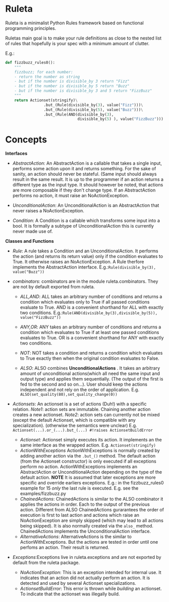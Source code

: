 # Ruleta

Ruleta is a minimalist Python Rules framework based on functional programming 
principles.

Ruletas main goal is to make your rule definitions as close to the nested list
of rules that hopefully is your spec with a minimum amount of clutter.


E.g.:
```python
def fizzbuzz_rules0():
    """
    fizzbuzz; for each number:
    - return the number as string
    - but if the number is divisible_by 3 return "Fizz"
    - but if the number is divisible_by 5 return "Buzz"
    - but if the number is divisible_by 3 and 5 return "FizzBuzz"
    """  
    return Actionset(stringify)\
                 .but_(Rule(divisible_by(3), value("Fizz")))\
                 .but_(Rule(divisible_by(5), value("Buzz")))\
                 .but_(Rule(AND(divisible_by(3),
                                divisible_by(5) ), value("FizzBuzz")))
```

# Concepts
**Interfaces**
* *AbstractAction*: An AbstractAction is a callable that takes a single input, performs some action
  upon it and returns something. For the sake of sanity, an action should never be stateful. (Same input  should always result in the same result.
  It is up to the programmer if an action returns a different type as the
  input type. It should however be noted, that actions are more composable if
  they don't change type.
  If an AbstractAction performs no action, it must raise an
  NoActionException.
* *UnconditionalAction*: An UnconditionalAction is an AbstractAction that
  never raises a NoActionException.
	
* *Condition*: A Condition is a callable which transforms some input into a
  bool. It is formally a subtype of UnconditionalAction this is currently
  never made use of.

**Classes and Functions**

* *Rule*: A rule takes a Condition and an UnconditionalAction. It performs the
  action (and returns its return value) only if the condition evaluates to True. It otherwise
  raises an NoActionException. A Rule therfore implements the AbstractAction
  interface.
  E.g.:```Rule(divisible_by(3), value("Buzz"))```
* *combinators*: combinators are in the module ruleta.combinators. They are
  not by default exported from ruleta.
  * *ALL,AND*: ALL takes an arbitrary number of conditions and returns a
    condition which evaluates only to True if all passed conditions evaluate
    to True. AND is a convenient shorthand for ALL with exactly two
    conditions.
	E.g.:```Rule(AND(divisible_by(3),divisible_by(5)), value("FizzBuzz"))```
  * *ANY,OR*: ANY takes an arbitrary number of conditions and returns a
    condition which evaluates  to True if at least one passed conditions evaluates
    to True. OR is a convenient shorthand for ANY with exactly two
    conditions.
  * *NOT*: NOT takes a condition and returns a condition which evaluates to
    True exactly then when the original condition evaluates to False.

  * *ALSO*: ALSO combines **UnconditionalActions** . It takes an arbitrary
    amount of unconditional actions(which all need the same input and output
    type) and applies them sequentially. (The output of the first is fed to
    the second and so on...). User should keep the actions independent and not
    rely on the order of application.
	E.g. ```ALSO(set_quality(80),set_quality_change(0))```
	
* *Actionsets*: An actionset is a set of actions (Duh!) with a specific
  relation.
  *Note1*: action sets are immutable. Chaining another action creates a new
  actionset.
  *Note2*: action sets can currently not be mixed (except the default
  Actionset, which is compatible with any specialization). (otherwise the semantics
  were unclear) E.g. ``` Actionset(...).or_(...).but_(...) #!raises ActionsetBuildError```
  * *Actionset*: Actionset simply executes its action. It implements an
    the same interface as the wrapped action.
	E.g. ``` Actionset(stringify) ```
  * *ActionWithExceptions* ActionWithExceptions is normally
	created by adding another action via the ```.but_()``` method.
	The default action (from the Actionset constructor) is only executed if
	all exceptions perform no action.
    ActionWithExceptions implements an AbstractAction or
    UnconditionalAction depending on the type of the default action.
	**NOTE** It is assumed that later exceptions are more specific and
    override earliers exceptions. E.g.: in the fizzbuzz_rules0 example for 15 *only*
    the last rule is executed.
	E.g. see the examples/fizzbuzz.py
  * *ChainedActions*:  ChainedActions is similar to the ALSO  combinator 
    it applies the actions in order. Each to the output of the previous
    action. 
	Different from ALSO ChainedActions 
    gurarantees the order of execution is first to last action and actions
    which raise an NoActionException are simply skipped (which may lead to all
    actions being skipped). 
    It is also normally created via the ```also_``` method. 
	ChainedActions implements the UnconditionalAction interface.
  * *AlternativeActions*: AlternativeActions is the similar to
    ActionWithExceptions. But the actions are tested in order until one
    perfoms an action. Their result is returned.
* *Exceptions*:Exceptions live in ruleta.exceptions and are not exported by
  default from the ruleta package.
   * *NoActionException*: This is an exception intended for internal use.
     It indicates that an action did not actually perform an action.
     It is detected and used by several Actionset specializations.
   * *ActionsetBuildError*: This error is thrown while *building* an
     actionset. To indicate that the actionset was illegally build.

	
	

